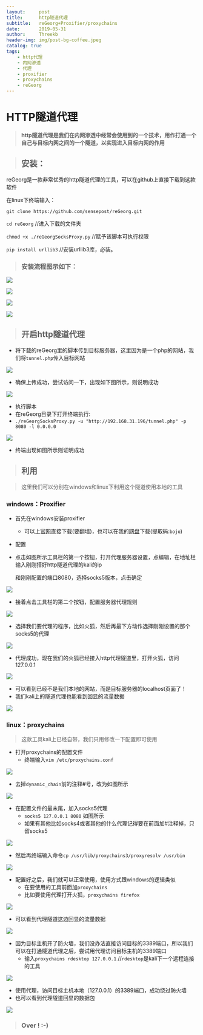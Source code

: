 ```yaml
---
layout:     post
title:      http隧道代理
subtitle:   reGeorg+Proxifier/proxychains
date:       2019-05-31
author:     Threekb
header-img: img/post-bg-coffee.jpeg
catalog: true
tags:
    - http代理
    - 内网渗透
    - 代理
    - proxifier
    - proxychains
    - reGeorg
---
```


# HTTP隧道代理

> **http隧道代理是我们在内网渗透中经常会使用到的一个技术，用作打通一个自己与目标内网之间的一个隧道，以实现进入目标内网的作用**



> ##  安装：

reGeorg是一款非常优秀的http隧道代理的工具，可以在github上直接下载到这款软件

在linux下终端输入：

`git clone https://github.com/sensepost/reGeorg.git ` 

`cd reGeorg` //进入下载的文件夹

`chmod +x ./reGeorgSocksProxy.py` //赋予该脚本可执行权限

`pip install urllib3`  //安装urllib3库，必装。

> ### 安装流程图示如下：

![](https://threekb-1259310634.cos.ap-beijing.myqcloud.com/blog/20190531201343.png)

![](https://threekb-1259310634.cos.ap-beijing.myqcloud.com/blog/20190531201358.png)

![](https://threekb-1259310634.cos.ap-beijing.myqcloud.com/blog/20190531201415.png)

![](https://threekb-1259310634.cos.ap-beijing.myqcloud.com/blog/20190531201429.png)

> ## 开启http隧道代理

* 将下载的reGeorg里的脚本传到目标服务器，这里因为是一个php的网站，我们将`tunnel.php`传入目标网站

![](https://threekb-1259310634.cos.ap-beijing.myqcloud.com/blog/20190531201657.png)

* 确保上传成功，尝试访问一下，出现如下图所示，则说明成功

![](https://threekb-1259310634.cos.ap-beijing.myqcloud.com/blog/20190531201714.png)

* 执行脚本
* 在reGeorg目录下打开终端执行:
* `./reGeorgSocksProxy.py -u "http://192.168.31.196/tunnel.php" -p 8080 -l 0.0.0.0 `

![](https://threekb-1259310634.cos.ap-beijing.myqcloud.com/blog/20190531202227.png)

* 终端出现如图所示则证明成功

> ## 利用

> 这里我们可以分别在windows和linux下利用这个隧道使用本地的工具

### windows：Proxifier

* 首先在windows安装proxifier
  * 可以上[官网](https://www.proxifier.com/)直接下载(要翻墙)，也可以在我的[网盘](https://pan.baidu.com/s/1-Y5oq-ZOd-apmCMca9lqfg)下载(提取码:`bojo`)

* 配置

* 点击如图所示工具栏的第一个按钮，打开代理服务器设置，点编辑，在地址栏输入刚刚搭好http隧道代理的kali的ip

  和刚刚配置的端口8080，选择socks5版本，点击确定

![](https://threekb-1259310634.cos.ap-beijing.myqcloud.com/blog/20190531203310.png)

* 接着点击工具栏的第二个按钮，配置服务器代理规则

![](https://threekb-1259310634.cos.ap-beijing.myqcloud.com/blog/20190531203554.png)

* 选择我们要代理的程序，比如火狐，然后再最下方动作选择刚刚设置的那个socks5的代理

![](https://threekb-1259310634.cos.ap-beijing.myqcloud.com/blog/20190531203730.png)

* 代理成功，现在我们的火狐已经接入http代理隧道里，打开火狐，访问127.0.0.1

![](https://threekb-1259310634.cos.ap-beijing.myqcloud.com/blog/20190531210705.png)

* 可以看到已经不是我们本地的网站，而是目标服务器的localhost页面了！
* 我们kali上的隧道代理也能看到回显的流量数据

![](https://threekb-1259310634.cos.ap-beijing.myqcloud.com/blog/20190531204742.png)



### linux：proxychains

> 这款工具kali上已经自带，我们只用修改一下配置即可使用

* 打开proxychains的配置文件
  * 终端输入`vim /etc/proxychains.conf`

![](https://threekb-1259310634.cos.ap-beijing.myqcloud.com/blog/20190531205005.png)

* 去掉`dynamic_chain`前的注释#号，改为如图所示

![](https://threekb-1259310634.cos.ap-beijing.myqcloud.com/blog/20190531205110.png)

* 在配置文件的最末尾，加入socks5代理
  * `socks5 127.0.0.1 8080` 如图所示
  * 如果有其他比如socks4或者其他的什么代理记得要在前面加#注释掉，只留socks5

![](https://threekb-1259310634.cos.ap-beijing.myqcloud.com/blog/20190531205222.png)

* 然后再终端输入命令`cp /usr/lib/proxychains3/proxyresolv /usr/bin`

![](https://threekb-1259310634.cos.ap-beijing.myqcloud.com/blog/20190531205425.png)

* 配置好之后，我们就可以正常使用，使用方式跟windows的逻辑类似
  * 在要使用的工具前面加`proxychains`
  * 比如要使用代理打开火狐，`proxychains firefox`

![](https://threekb-1259310634.cos.ap-beijing.myqcloud.com/blog/20190531205632.png)

* 可以看到代理隧道这边回显的流量数据

![](https://threekb-1259310634.cos.ap-beijing.myqcloud.com/blog/20190531205723.png)

* 因为目标主机开了防火墙，我们没办法直接访问目标的3389端口，所以我们可以在打通隧道代理之后，尝试用代理访问目标主机的3389端口
  * 输入`proxychains rdesktop 127.0.0.1` //`rdesktop`是kali下一个远程连接的工具

![](https://threekb-1259310634.cos.ap-beijing.myqcloud.com/blog/20190531205954.png)

* 使用代理，访问目标主机本地（127.0.0.1）的3389端口，成功绕过防火墙
* 也可以看到代理隧道回显的数据包

![](https://threekb-1259310634.cos.ap-beijing.myqcloud.com/blog/20190531210051.png)

> ### Over !       :-)  
